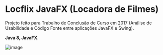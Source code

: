 # Locflix JavaFX (Locadora de Filmes)

Projeto feito para Trabalho de Conclusão de Curso em 2017 (Análise de Usabilidade e Código Fonte entre aplicações JavaFX e Swing).

**Java 8, JavaFX**.

![image](https://user-images.githubusercontent.com/11562615/181113406-11c29116-d6cb-41bf-90ac-b22e05dd1cbc.png)

